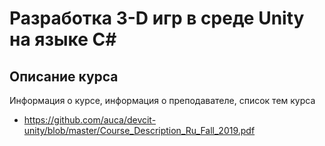# Разработка 3-D игр в среде Unity на языке C#

## Описание курса

Информация о курсе, информация о преподавателе, список тем курса

* <https://github.com/auca/devcit-unity/blob/master/Course_Description_Ru_Fall_2019.pdf>
